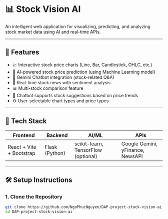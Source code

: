 # 📊 Stock Vision AI

An intelligent web application for visualizing, predicting, and analyzing stock market data using AI and real-time APIs.

---

## 🚀 Features

- 📈 Interactive stock price charts (Line, Bar, Candlestick, OHLC, etc.)
- 🧠 AI-powered stock price prediction (using Machine Learning model)
- 🤖 Gemini Chatbot integration (stock-related Q&A)
- 📰 Real-time stock news with sentiment analysis
- 📊 Multi-stock comparison feature
- 💬 Chatbot supports stock suggestions based on price trends
- ⚙️ User-selectable chart types and price types

---

## 🧱 Tech Stack

| Frontend | Backend | AI/ML | APIs |
|----------|---------|-------|------|
| React + Vite + Bootstrap | Flask (Python) | scikit-learn, TensorFlow (optional) | Google Gemini, yFinance, NewsAPI |

---

## 🛠️ Setup Instructions

### 1. Clone the Repository

```bash
git clone https://github.com/NgoPhucNguyen/DAP-project-stock-vision-ai.git
cd DAP-project-stock-vision-ai
